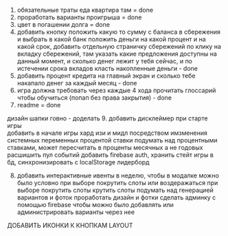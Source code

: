 1. обязательные траты еда квартира там = done
2. проработать варианты проигрыша = done
3. цвет в погашении долга  = done
4. добавить кнопку положить какую то сумму с баланса в сбережения и выбрать в какой банк положить деньги на какой процент и на какой срок, добавить отдельную страничку сбережений по клику на вкладку сбережений, там указать какие предложения доступны на данный момент, и сколько денег лежит у тебя сейчас, и по истечении срока вкладов класть накопленные деньги - done
5. добавить процент кредита на главный экран и сколько тебе накапало денег за каждый месяц - done
7. игра должна требовать через каждые 4 хода прочитать глоссарий чтобы обучиться (попап без права закрытия) - done
6. readme = done


дизайн шапки говно - доделать 
9. добавить дисклеймер при старте игры  
добавить в начале игры хард изи и мидл посредством имзменения системных переменных процентой ставки
подумать над процентными ставками, может пересчитать в проценты месячных а не годовых
расшишить пул событий 
добавить firebase auth, хранить стейт игры в бд, синхронизировать с localStorage
лидерборд


8. добавить интерактивные ивенты в неделю, чтобы в модалке можно было условно при выборе покрутить слоты или воздеражаться при выборе покрутить слоты крутить слоты
подумать над генерацией вариантов и фоток
проработать дизайн и фотки
сделать админку с помощью firebase чтобы можно было добавлять или администрировать варианты через нее   

ДОБАВИТЬ ИКОНКИ К КНОПКАМ
LAYOUT

